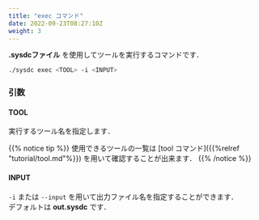 ```yaml
---
title: "exec コマンド"
date: 2022-09-23T08:27:10Z
weight: 3
---
```


**.sysdcファイル** を使用してツールを実行するコマンドです．

```sh
./sysdc exec <TOOL> -i <INPUT>
```

### 引数

#### TOOL

実行するツール名を指定します．

{{% notice tip %}}
使用できるツールの一覧は [tool コマンド]({{%relref "tutorial/tool.md"%}}) を用いて確認することが出来ます．
{{% /notice %}}

#### INPUT

`-i` または `--input` を用いて出力ファイル名を指定することができます．  
デフォルトは **out.sysdc** です．
